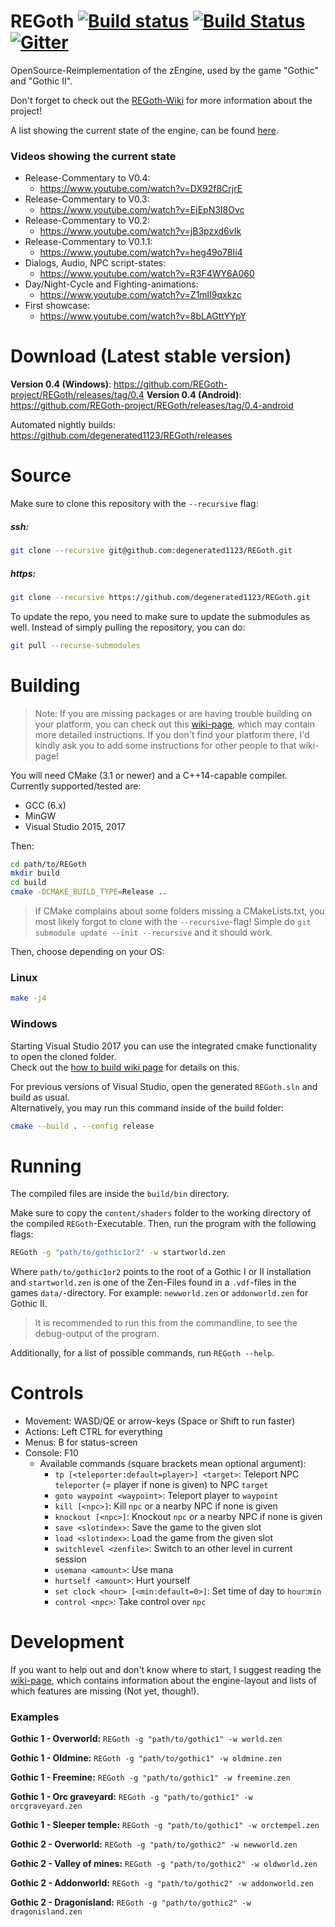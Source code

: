 # REGoth [![Build status](https://ci.appveyor.com/api/projects/status/50yputp2qe764sg2/branch/master?svg=true)](https://ci.appveyor.com/project/degenerated1123/regoth) [![Build Status](https://travis-ci.org/REGoth-project/REGoth.svg?branch=master)](https://travis-ci.org/REGoth-project/REGoth) [![Gitter](https://badges.gitter.im/Join%20Chat.svg)](https://gitter.im/REGoth/Lobby)
OpenSource-Reimplementation of the zEngine, used by the game "Gothic" and "Gothic II".

Don't forget to check out the [REGoth-Wiki](../../wiki) for more information about the project!

A list showing the current state of the engine, can be found [here](../../wiki/state).

### Videos showing the current state
* Release-Commentary to V0.4:
   * https://www.youtube.com/watch?v=DX92f8CrjrE
* Release-Commentary to V0.3:
   * https://www.youtube.com/watch?v=EjEpN3I8Ovc
* Release-Commentary to V0.2:
   * https://www.youtube.com/watch?v=jB3pzxd6vIk
* Release-Commentary to V0.1.1:
   * https://www.youtube.com/watch?v=heg49o78Ii4
* Dialogs, Audio, NPC script-states:
   * https://www.youtube.com/watch?v=R3F4WY6A060
* Day/Night-Cycle and Fighting-animations: 
   * https://www.youtube.com/watch?v=Z1mlI9qxkzc
* First showcase: 
   * https://www.youtube.com/watch?v=8bLAGttYYpY

# Download (Latest stable version)

**Version 0.4 (Windows)**: https://github.com/REGoth-project/REGoth/releases/tag/0.4
**Version 0.4 (Android)**: https://github.com/REGoth-project/REGoth/releases/tag/0.4-android

Automated nightly builds: https://github.com/degenerated1123/REGoth/releases

# Source
Make sure to clone this repository with the `--recursive` flag:

##### ssh:
```sh
git clone --recursive git@github.com:degenerated1123/REGoth.git
```

##### https:
```sh
git clone --recursive https://github.com/degenerated1123/REGoth.git
```

To update the repo, you need to make sure to update the submodules as well. Instead of simply pulling the repository, you can do:
```sh
git pull --recurse-submodules
```

# Building

> Note: If you are missing packages or are having trouble building on your platform, you can check out this [wiki-page](../../wiki/how-to-build), which may contain more detailed instructions.
> If you don't find your platform there, I'd kindly ask you to add some instructions for other people to that wiki-page!

You will need CMake (3.1 or newer) and a C++14-capable compiler.
Currently supported/tested are:
 - GCC (6.x)
 - MinGW
 - Visual Studio 2015, 2017

Then:
```sh
cd path/to/REGoth
mkdir build
cd build
cmake -DCMAKE_BUILD_TYPE=Release ..
```
> If CMake complains about some folders missing a CMakeLists.txt, you most likely forgot to clone with the `--recursive`-flag!
> Simple do `git submodule update --init --recursive` and it should work.


Then, choose depending on your OS:

### Linux
```sh
make -j4
```

### Windows
Starting Visual Studio 2017 you can use the integrated cmake functionality to open the cloned folder.  
Check out the [how to build wiki page](../../wiki/how-to-build) for details on this.

For previous versions of Visual Studio, open the generated `REGoth.sln` and build as usual.  
Alternatively, you may run this command inside of the build folder:
```sh
cmake --build . --config release
```



# Running
The compiled files are inside the `build/bin` directory.

Make sure to copy the `content/shaders` folder to the working directory of the compiled `REGoth`-Executable.
Then, run the program with the following flags:
```sh
REGoth -g "path/to/gothic1or2" -w startworld.zen
```

Where `path/to/gothic1or2` points to the root of a Gothic I or II installation and `startworld.zen` is one of the Zen-Files found in a `.vdf`-files in the games `data/`-directory. For example: `newworld.zen` or `addonworld.zen` for Gothic II.

> It is recommended to run this from the commandline, to see the debug-output of the program.

Additionally, for a list of possible commands, run `REGoth --help`.

# Controls

 * Movement: WASD/QE or arrow-keys (Space or Shift to run faster)
 * Actions: Left CTRL for everything
 * Menus: B for status-screen
 * Console: F10
   * Available commands (square brackets mean optional argument):
      * `tp [<teleporter:default=player>] <target>`: Teleport NPC `teleporter` (= player if none is given) to NPC `target`
      * `goto waypoint <waypoint>`: Teleport player to `waypoint`
      * `kill [<npc>]`: Kill `npc` or a nearby NPC if none is given
      * `knockout [<npc>]`: Knockout `npc` or a nearby NPC if none is given
      * `save <slotindex>`: Save the game to the given slot
      * `load <slotindex>`: Load the game from the given slot
      * `switchlevel <zenfile>`: Switch to an other level in current session
      * `usemana <amount>`: Use mana
      * `hurtself <amount>`: Hurt yourself
      * `set clock <hour> [<min:default=0>]`: Set time of day to `hour`:`min`
      * `control <npc>`: Take control over `npc`
      
# Development

If you want to help out and don't know where to start, I suggest reading the [wiki-page](../../wiki), which contains information about the engine-layout and lists of which features are missing (Not yet, though!). 

### Examples
**Gothic 1 - Overworld:** `REGoth -g "path/to/gothic1" -w world.zen`

**Gothic 1 - Oldmine:** `REGoth -g "path/to/gothic1" -w oldmine.zen`

**Gothic 1 - Freemine:** `REGoth -g "path/to/gothic1" -w freemine.zen`

**Gothic 1 - Orc graveyard:** `REGoth -g "path/to/gothic1" -w orcgraveyard.zen`

**Gothic 1 - Sleeper temple:** `REGoth -g "path/to/gothic1" -w orctempel.zen`

**Gothic 2 - Overworld:** `REGoth -g "path/to/gothic2" -w newworld.zen`

**Gothic 2 - Valley of mines:** `REGoth -g "path/to/gothic2" -w oldworld.zen`

**Gothic 2 - Addonworld:** `REGoth -g "path/to/gothic2" -w addonworld.zen`

**Gothic 2 - Dragonisland:** `REGoth -g "path/to/gothic2" -w dragonisland.zen`
